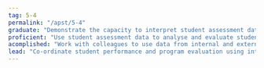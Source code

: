 ```yaml
---
tag: 5-4
permalink: "/apst/5-4"
graduate: "Demonstrate the capacity to interpret student assessment data to evaluate student learning and modify teaching practice."
proficient: "Use student assessment data to analyse and evaluate student understanding of subject/content, identifying interventions and modifying teaching practice."
acomplished: "Work with colleagues to use data from internal and external student assessments for evaluating learning and teaching, identifying interventions and modifying teaching practice."
lead: "Co-ordinate student performance and program evaluation using internal and external student assessment data to improve teaching practice." 
---
```

